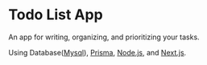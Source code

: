 # Todo List App

An app for writing, organizing, and prioritizing your tasks.

Using Database([Mysql](https://www.mysql.com/)), [Prisma](https://www.prisma.io/), [Node.js](https://nodejs.org/en/), and [Next.js](https://nextjs.org/).
